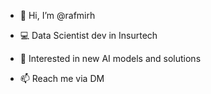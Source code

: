 - 👋 Hi, I’m @rafmirh
- 💻 Data Scientist dev in Insurtech
- 📡 Interested in new AI models and solutions

- 📫 Reach me via DM

<!---
rafmirh/rafmirh is a ✨ special ✨ repository because its `README.md` (this file) appears on your GitHub profile.
You can click the Preview link to take a look at your changes.
--->
